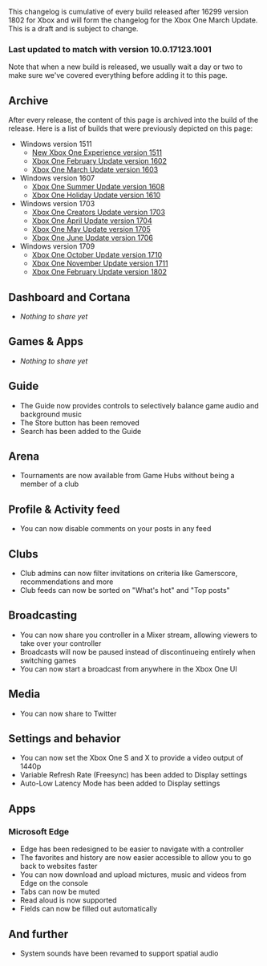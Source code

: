 
This changelog is cumulative of every build released after 16299 version 1802 for Xbox and will form the changelog for the Xbox One March Update. This is a draft and is subject to change.

### Last updated to match with version 10.0.17123.1001
Note that when a new build is released, we usually wait a day or two to make sure we've covered everything before adding it to this page.

<!--
## No update in preview
Xbox currently has no update in any of its preview rings, so we don't have anything to show you here.
-->

## Archive
After every release, the content of this page is archived into the build of the release. Here is a list of builds that were previously depicted on this page:

- Windows version 1511
    - [New Xbox One Experience version 1511](https://changewindows.org/build/10586/xbox#1094)
    - [Xbox One February Update version 1602](https://changewindows.org/build/10586/xbox#1100)
    - [Xbox One March Update version 1603](https://changewindows.org/build/10586/xbox#1006)
- Windows version 1607
    - [Xbox One Summer Update version 1608](https://changewindows.org/build/14393/xbox#1018)
    - [Xbox One Holiday Update version 1610](https://changewindows.org/build/14393/xbox#2123)
- Windows version 1703
    - [Xbox One Creators Update version 1703](https://changewindows.org/build/15063/xbox#1005)
    - [Xbox One April Update version 1704](https://changewindows.org/build/15063/xbox#2019)
    - [Xbox One May Update version 1705](https://changewindows.org/build/15063/xbox#3054)
    - [Xbox One June Update version 1706](https://changewindows.org/build/15063/xbox#4082)
- Windows version 1709
    - [Xbox One October Update version 1710](https://changewindows.org/build/16299/xbox#3031)
    - [Xbox One November Update version 1711](https://changewindows.org/build/16299/xbox#4036)
    - [Xbox One February Update version 1802](https://changewindows.org/build/16299/xbox#5101)

## Dashboard and Cortana
- _Nothing to share yet_

## Games & Apps
- _Nothing to share yet_

## Guide
- The Guide now provides controls to selectively balance game audio and background music
- The Store button has been removed
- Search has been added to the Guide

## Arena
- Tournaments are now available from Game Hubs without being a member of a club

## Profile & Activity feed
- You can now disable comments on your posts in any feed

## Clubs
- Club admins can now filter invitations on criteria like Gamerscore, recommendations and more
- Club feeds can now be sorted on "What's hot" and "Top posts"

## Broadcasting
- You can now share you controller in a Mixer stream, allowing viewers to take over your controller
- Broadcasts will now be paused instead of discontinueing entirely when switching games
- You can now start a broadcast from anywhere in the Xbox One UI

## Media
- You can now share to Twitter

## Settings and behavior
- You can now set the Xbox One S and X to provide a video output of 1440p
- Variable Refresh Rate (Freesync) has been added to Display settings
- Auto-Low Latency Mode has been added to Display settings

## Apps
### Microsoft Edge
- Edge has been redesigned to be easier to navigate with a controller
- The favorites and history are now easier accessible to allow you to go back to websites faster
- You can now download and upload mictures, music and videos from Edge on the console
- Tabs can now be muted
- Read aloud is now supported
- Fields can now be filled out automatically

## And further
- System sounds have been revamed to support spatial audio